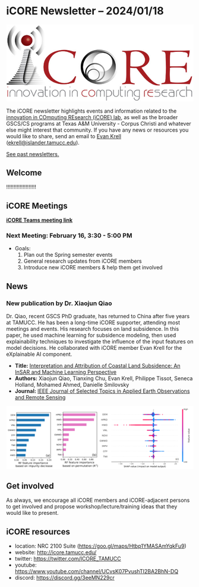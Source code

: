 # iCORE Newsletter – 2024/01/18

![logo](../img/logo_plain_sm.jpg)

The iCORE newsletter highlights events and information related to the [innovation in COmputing REsearch (iCORE) lab](https://icore.tamucc.edu/),
as well as the broader GSCS/CS programs at Texas A&M University - Corpus Christi and whatever else might interest that community.
If you have any news or resources you would like to share, send an email to [Evan Krell](https://scholar.google.com/citations?user=jLuwYGAAAAAJ&hl=en) (ekrell@islander.tamucc.edu).

[See past newsletters.](https://github.com/ekrell/icore_website/tree/main/news)

## Welcome

!!!!!!!!!!!!!!!!!!!!


## iCORE Meetings

**[iCORE Teams meeting link](https://teams.microsoft.com/l/meetup-join/19%3Ameeting_NzFjYmU3NWQtYWM4OS00ZGE3LTk1NWEtZjU4NDMzODE5ZWZi%40thread.v2/0?context=%7B%22Tid%22%3A%2234cbfaf1-67a6-4781-a9ca-514eb2550b66%22%2C%22Oid%22%3A%22994c008b-0707-4f3c-8ac0-73b65e733430%22%2C%22MessageId%22%3A%220%22%7D)**

### Next Meeting: February 16, 3:30 - 5:00 PM

- Goals:
  1. Plan out the Spring semester events
  2. General research updates from iCORE members
  3. Introduce new iCORE members & help them get involved
 
## News

### New publication by Dr. Xiaojun Qiao

Dr. Qiao, recent GSCS PhD graduate, has returned to China after five years at TAMUCC. 
He has been a long-time iCORE supporter, attending most meetings and events. 
His research focuses on land subsidence. In this paper, he used machine learning for subsidence modeling, 
then used explainability techniques to investigate the influence of the input features on model decisions. 
He collaborated with iCORE member Evan Krell for the eXplainable AI component.

- **Title:** [Interpretation and Attribution of Coastal Land Subsidence: An InSAR and Machine Learning Perspective](https://ieeexplore.ieee.org/abstract/document/10418467)
- **Authors:** Xiaojun Qiao, Tianxing Chu, Evan Krell, Philippe Tissot, Seneca Holland, Mohamed Ahmed, Danielle Smilovsky
- **Journal:** [IEEE Journal of Selected Topics in Applied Earth Observations and Remote Sensing](https://ieeexplore.ieee.org/xpl/RecentIssue.jsp?punumber=4609443)

![XAI Feature Ranks from the paper](../img/xiaojun_xai.png)

## Get involved

As always, we encourage all iCORE members and iCORE-adjacent persons to get involved and propose workshop/lecture/training ideas that they would like to present.

## iCORE resources

- location: NRC 2100 Suite (https://goo.gl/maps/Htbp1YMASAmYqkFu9)
- website: http://icore.tamucc.edu/
- twitter: https://twitter.com/ICORE_TAMUCC
- youtube: https://www.youtube.com/channel/UCvsK07PvushTI2BA2BhN-DQ
- discord: https://discord.gg/3eeMN229cr










